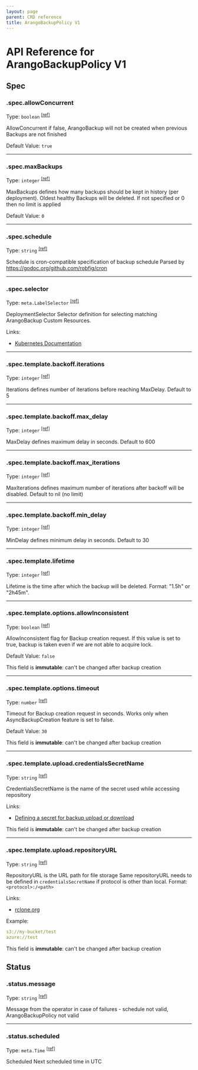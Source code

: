 ```yaml
---
layout: page
parent: CRD reference
title: ArangoBackupPolicy V1
---
```


# API Reference for ArangoBackupPolicy V1

## Spec

### .spec.allowConcurrent

Type: `boolean` <sup>[\[ref\]](https://github.com/arangodb/kube-arangodb/blob/1.2.36/pkg/apis/backup/v1/backup_policy_spec.go#L35)</sup>

AllowConcurrent if false, ArangoBackup will not be created when previous Backups are not finished

Default Value: `true`

***

### .spec.maxBackups

Type: `integer` <sup>[\[ref\]](https://github.com/arangodb/kube-arangodb/blob/1.2.36/pkg/apis/backup/v1/backup_policy_spec.go#L43)</sup>

MaxBackups defines how many backups should be kept in history (per deployment). Oldest healthy Backups will be deleted.
If not specified or 0 then no limit is applied

Default Value: `0`

***

### .spec.schedule

Type: `string` <sup>[\[ref\]](https://github.com/arangodb/kube-arangodb/blob/1.2.36/pkg/apis/backup/v1/backup_policy_spec.go#L32)</sup>

Schedule is cron-compatible specification of backup schedule
Parsed by https://godoc.org/github.com/robfig/cron

***

### .spec.selector

Type: `meta.LabelSelector` <sup>[\[ref\]](https://github.com/arangodb/kube-arangodb/blob/1.2.36/pkg/apis/backup/v1/backup_policy_spec.go#L39)</sup>

DeploymentSelector Selector definition for selecting matching ArangoBackup Custom Resources.

Links:
* [Kubernetes Documentation](https://godoc.org/k8s.io/apimachinery/pkg/apis/meta/v1#LabelSelector)

***

### .spec.template.backoff.iterations

Type: `integer` <sup>[\[ref\]](https://github.com/arangodb/kube-arangodb/blob/1.2.36/pkg/apis/backup/v1/backup_spec_backoff.go#L31)</sup>

Iterations defines number of iterations before reaching MaxDelay. Default to 5

***

### .spec.template.backoff.max_delay

Type: `integer` <sup>[\[ref\]](https://github.com/arangodb/kube-arangodb/blob/1.2.36/pkg/apis/backup/v1/backup_spec_backoff.go#L29)</sup>

MaxDelay defines maximum delay in seconds. Default to 600

***

### .spec.template.backoff.max_iterations

Type: `integer` <sup>[\[ref\]](https://github.com/arangodb/kube-arangodb/blob/1.2.36/pkg/apis/backup/v1/backup_spec_backoff.go#L33)</sup>

MaxIterations defines maximum number of iterations after backoff will be disabled. Default to nil (no limit)

***

### .spec.template.backoff.min_delay

Type: `integer` <sup>[\[ref\]](https://github.com/arangodb/kube-arangodb/blob/1.2.36/pkg/apis/backup/v1/backup_spec_backoff.go#L27)</sup>

MinDelay defines minimum delay in seconds. Default to 30

***

### .spec.template.lifetime

Type: `integer` <sup>[\[ref\]](https://github.com/arangodb/kube-arangodb/blob/1.2.36/pkg/apis/backup/v1/backup_policy_spec.go#L61)</sup>

Lifetime is the time after which the backup will be deleted. Format: "1.5h" or "2h45m".

***

### .spec.template.options.allowInconsistent

Type: `boolean` <sup>[\[ref\]](https://github.com/arangodb/kube-arangodb/blob/1.2.36/pkg/apis/backup/v1/backup_spec.go#L66)</sup>

AllowInconsistent flag for Backup creation request.
If this value is set to true, backup is taken even if we are not able to acquire lock.

Default Value: `false`

This field is **immutable**: can't be changed after backup creation

***

### .spec.template.options.timeout

Type: `number` <sup>[\[ref\]](https://github.com/arangodb/kube-arangodb/blob/1.2.36/pkg/apis/backup/v1/backup_spec.go#L61)</sup>

Timeout for Backup creation request in seconds. Works only when AsyncBackupCreation feature is set to false.

Default Value: `30`

This field is **immutable**: can't be changed after backup creation

***

### .spec.template.upload.credentialsSecretName

Type: `string` <sup>[\[ref\]](https://github.com/arangodb/kube-arangodb/blob/1.2.36/pkg/apis/backup/v1/backup_spec.go#L81)</sup>

CredentialsSecretName is the name of the secret used while accessing repository

Links:
* [Defining a secret for backup upload or download](../backup-resource.md#defining-a-secret-for-backup-upload-or-download)

This field is **immutable**: can't be changed after backup creation

***

### .spec.template.upload.repositoryURL

Type: `string` <sup>[\[ref\]](https://github.com/arangodb/kube-arangodb/blob/1.2.36/pkg/apis/backup/v1/backup_spec.go#L77)</sup>

RepositoryURL is the URL path for file storage
Same repositoryURL needs to be defined in `credentialsSecretName` if protocol is other than local.
Format: `<protocol>:/<path>`

Links:
* [rclone.org](https://rclone.org/docs/#syntax-of-remote-paths)

Example:
```yaml
s3://my-bucket/test
azure://test
```

This field is **immutable**: can't be changed after backup creation

## Status

### .status.message

Type: `string` <sup>[\[ref\]](https://github.com/arangodb/kube-arangodb/blob/1.2.36/pkg/apis/backup/v1/backup_policy_status.go#L33)</sup>

Message from the operator in case of failures - schedule not valid, ArangoBackupPolicy not valid

***

### .status.scheduled

Type: `meta.Time` <sup>[\[ref\]](https://github.com/arangodb/kube-arangodb/blob/1.2.36/pkg/apis/backup/v1/backup_policy_status.go#L31)</sup>

Scheduled Next scheduled time in UTC

